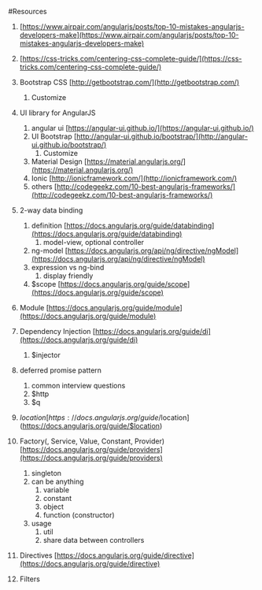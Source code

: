 
#Resources
1. [https://www.airpair.com/angularjs/posts/top-10-mistakes-angularjs-developers-make](https://www.airpair.com/angularjs/posts/top-10-mistakes-angularjs-developers-make)
1. [https://css-tricks.com/centering-css-complete-guide/](https://css-tricks.com/centering-css-complete-guide/)

1. Bootstrap CSS [http://getbootstrap.com/](http://getbootstrap.com/)
	1. Customize
1. UI library for AngularJS
	1. angular ui [https://angular-ui.github.io/](https://angular-ui.github.io/)
	1. UI Bootstrap [http://angular-ui.github.io/bootstrap/](http://angular-ui.github.io/bootstrap/)
		1. Customize
	1. Material Design [https://material.angularjs.org/](https://material.angularjs.org/)
	1. Ionic [http://ionicframework.com/](http://ionicframework.com/)
	1. others [http://codegeekz.com/10-best-angularjs-frameworks/](http://codegeekz.com/10-best-angularjs-frameworks/)
1. 2-way data binding
	1. definition [https://docs.angularjs.org/guide/databinding](https://docs.angularjs.org/guide/databinding)
		1. model-view, optional controller
	1. ng-model [https://docs.angularjs.org/api/ng/directive/ngModel](https://docs.angularjs.org/api/ng/directive/ngModel)
	1. expression vs ng-bind
		1. display friendly
	1. $scope [https://docs.angularjs.org/guide/scope](https://docs.angularjs.org/guide/scope)
1. Module [https://docs.angularjs.org/guide/module](https://docs.angularjs.org/guide/module)
1. Dependency Injection [https://docs.angularjs.org/guide/di](https://docs.angularjs.org/guide/di)
	1. $injector
1. deferred promise pattern
	1. common interview questions
	1. $http
	1. $q
1. $location [https://docs.angularjs.org/guide/$location](https://docs.angularjs.org/guide/$location)
1. Factory(, Service, Value, Constant, Provider) [https://docs.angularjs.org/guide/providers](https://docs.angularjs.org/guide/providers)
	1. singleton
	1. can be anything
		1. variable
		1. constant
		1. object
		1. function (constructor)
	1. usage
		1. util
		1. share data between controllers
1. Directives [https://docs.angularjs.org/guide/directive](https://docs.angularjs.org/guide/directive)
1. Filters

